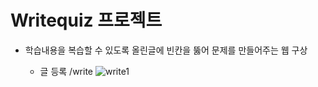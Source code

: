 # Writequiz 프로젝트
- 학습내용을 복습할 수 있도록 올린글에 빈칸을 뚫어 문제를 만들어주는 웹 구상

  - 글 등록 /write
  ![write1](https://user-images.githubusercontent.com/96762301/197396477-0536baee-49bd-44aa-b5da-2d490a746882.jpg)
